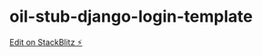 # oil-stub-django-login-template

[Edit on StackBlitz ⚡️](https://stackblitz.com/edit/web-platform-fvm4rp)